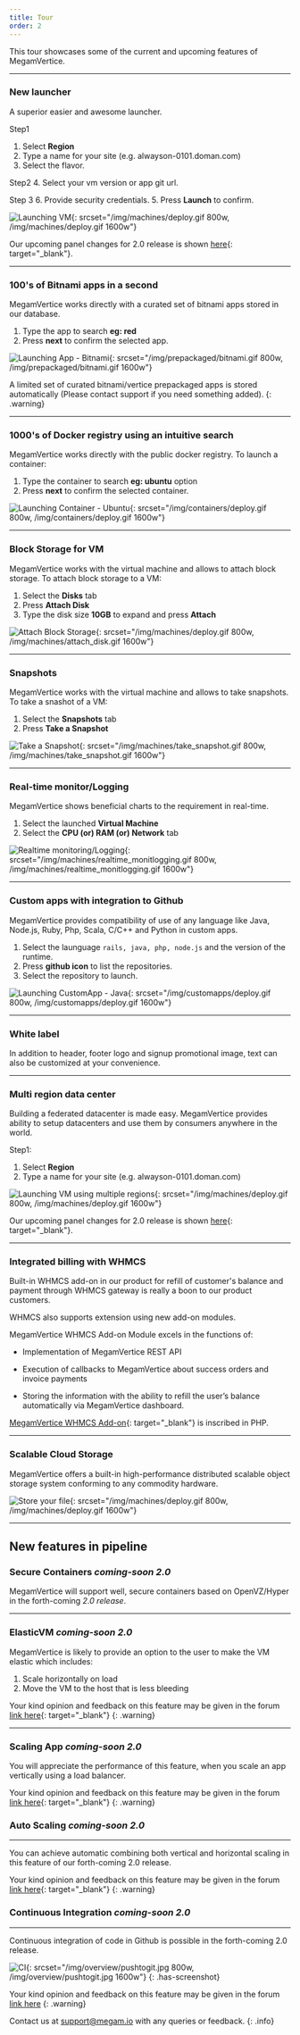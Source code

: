 ```yaml
---
title: Tour
order: 2
---
```


This tour showcases some of the current and  upcoming features of MegamVertice.

---

### New launcher

A superior easier and awesome launcher.

Step1
1. Select **Region**
2. Type a name for your site (e.g. alwayson-0101.doman.com)
3. Select the flavor.

Step2
4. Select your vm version or app git url.

Step 3
6. Provide security credentials.
5. Press **Launch** to confirm.

![Launching VM](/img/machines/deploy.gif){: srcset="/img/machines/deploy.gif 800w, /img/machines/deploy.gif 1600w"}

Our upcoming panel changes for 2.0 release is shown [here](https://forum.megam.io){: target="_blank"}.

---

### 100's of Bitnami apps in a second

MegamVertice works directly with a curated set of bitnami apps stored in our database.

1. Type the app to search **eg: red**
2. Press **next** to confirm the selected app.

![Launching App - Bitnami](/img/prepackaged/bitnami.gif){: srcset="/img/prepackaged/bitnami.gif 800w, /img/prepackaged/bitnami.gif 1600w"}

A limited set of curated bitnami/vertice prepackaged apps is stored automatically (Please contact support if you need something added).
{: .warning}

---

### 1000's of Docker registry using an  intuitive search

MegamVertice works directly with the public docker registry. To launch a container:

1. Type the container to search **eg: ubuntu** option
2. Press **next** to confirm the selected container.

![Launching Container - Ubuntu](/img/containers/deploy.gif){: srcset="/img/containers/deploy.gif 800w, /img/containers/deploy.gif 1600w"}

---

### Block Storage for VM

MegamVertice works with the virtual machine and allows to attach block storage. To attach block storage to a VM:

1. Select the **Disks** tab
2. Press **Attach Disk**
3. Type the disk size **10GB** to expand and press **Attach**

![Attach Block Storage](/img/machines/attach_disk.gif){: srcset="/img/machines/deploy.gif 800w, /img/machines/attach_disk.gif 1600w"}

---

### Snapshots

MegamVertice works with the virtual machine and allows to take snapshots. To take a snashot of a VM:

1. Select the **Snapshots** tab
2. Press **Take a Snapshot**

![Take a Snapshot](/img/machines/take_snapshot.gif){: srcset="/img/machines/take_snapshot.gif 800w, /img/machines/take_snapshot.gif 1600w"}

---   

### Real-time monitor/Logging

MegamVertice shows beneficial charts to the requirement in real-time.

1. Select the launched **Virtual Machine**
2. Select the  **CPU (or) RAM (or) Network** tab

![Realtime monitoring/Logging](/img/machines/realtime_monitlogging.gif){: srcset="/img/machines/realtime_monitlogging.gif 800w, /img/machines/realtime_monitlogging.gif 1600w"}

---

### Custom apps with integration to Github

MegamVertice provides compatibility of use of any language like Java, Node.js, Ruby, Php, Scala, C/C++ and Python in custom apps.

1. Select the launguage `rails, java, php, node.js` and the version of the runtime.
2. Press **github icon** to list the repositories.
3. Select the repository to launch.

![Launching CustomApp - Java](/img/customapps/deploy.gif){: srcset="/img/customapps/deploy.gif 800w, /img/customapps/deploy.gif 1600w"}

---

###  White label

In addition to header, footer logo and signup promotional image, text can also be customized at your convenience.

---

### Multi region data center

Building a federated datacenter is made easy. MegamVertice provides ability to setup datacenters and use them by consumers anywhere in the world.

Step1:
1. Select **Region**
2. Type a name for your site (e.g. alwayson-0101.doman.com)

![Launching VM using multiple regions](/img/machines/deploy.gif){: srcset="/img/machines/deploy.gif 800w, /img/machines/deploy.gif 1600w"}

Our upcoming panel changes for 2.0 release is shown [here](https://forum.megam.io){: target="_blank"}.

---

### Integrated billing with WHMCS

Built-in WHMCS add-on in our product for refill of customer's balance and payment through WHMCS gateway is really a boon to our product customers.

WHMCS also supports extension using new add-on modules.

MegamVertice WHMCS Add-on Module excels in the functions of:

- Implementation of MegamVertice REST API

- Execution of callbacks to MegamVertice about success orders and invoice payments

- Storing the  information with the ability to refill the user’s balance automatically via MegamVertice dashboard.

[MegamVertice WHMCS Add-on](https://github.com/megamsys/gitpackager){: target="_blank"} is inscribed in PHP.

---

### Scalable Cloud Storage

MegamVertice offers a built-in high-performance distributed scalable object storage system conforming to any commodity hardware.

![Store your file](/img/machines/deploy.gif){: srcset="/img/machines/deploy.gif 800w, /img/machines/deploy.gif 1600w"}

---

## New features in pipeline

### Secure Containers *coming-soon 2.0*

MegamVertice will support well, secure containers based on OpenVZ/Hyper in the forth-coming *2.0 release*.

---

### ElasticVM *coming-soon 2.0*

MegamVertice is likely to provide an option to the user to make the  VM elastic which includes:

1. Scale horizontally on load
2. Move the VM to the host that is less bleeding

Your kind opinion and feedback on this feature may be given in the forum [link here](https://forum.megam.io){: target="_blank"}
{: .warning}

---

### Scaling App *coming-soon 2.0*

You will appreciate the performance of this feature, when you scale an app vertically using a load balancer.

Your kind opinion and feedback on this feature may be given in the forum [link here](https://forum.megam.io){: target="_blank"}
{: .warning}

### Auto Scaling *coming-soon 2.0*

---

You can achieve automatic combining both vertical and horizontal scaling in this feature of our forth-coming 2.0 release.

Your kind opinion and feedback on this feature may be given in the forum [link here](https://forum.megam.io){: target="_blank"}
{: .warning}


### Continuous Integration *coming-soon 2.0*

---

Continuous integration of code in Github is possible in the forth-coming 2.0 release.

![CI](/img/overview/pushtogit.jpg){: srcset="/img/overview/pushtogit.jpg 800w, /img/overview/pushtogit.jpg 1600w"}
{: .has-screenshot}


Your kind opinion and feedback on this feature may be given in the forum [link here](https://forum.megam.io)
{: .warning}

Contact us at [support@megam.io](mailto:support@megam.io) with any queries or feedback.
{: .info}
